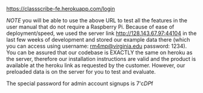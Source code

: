 https://classscribe-fe.herokuapp.com/login

*NOTE* you will be able to use the above URL to test all the features in the user manual that do not require a Raspberry Pi. Because of ease of deployment/speed, we used the server link http://128.143.67.97:44104 in the last few weeks of development and stored our example data there (which you can access using username: rm4mp@virginia.edu password: 1234). You can be assured that our codebase is EXACTLY the same on heroku as the server, therefore our installation instructions are valid and the product is available at the heroku link as requested by the customer. However, our preloaded data is on the server for you to test and evaluate.  

The special password for admin account signups is 7'c$DP$f
